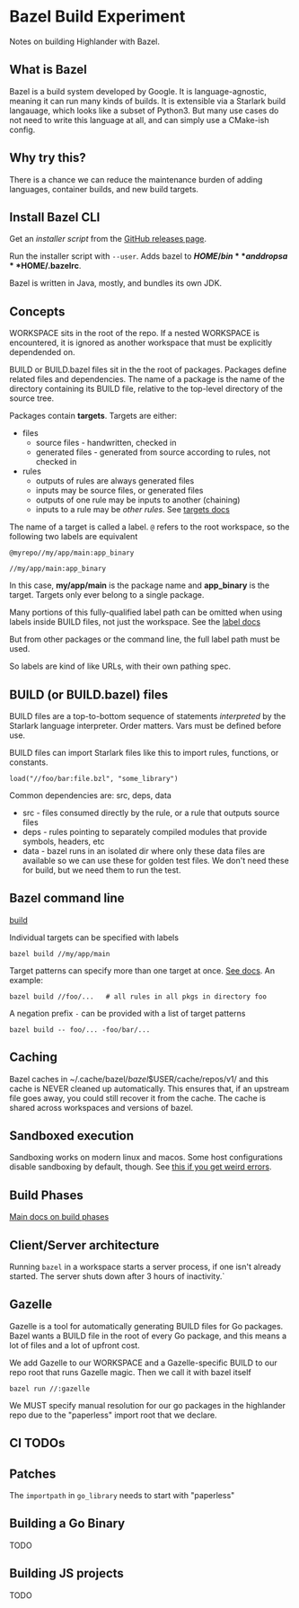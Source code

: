 # Bazel Build Experiment

Notes on building Highlander with Bazel.

## What is Bazel

Bazel is a build system developed by Google. It is language-agnostic, meaning
it can run many kinds of builds. It is extensible via a Starlark build
langauage, which looks like a subset of Python3. But many use cases do not need
to write this language at all, and can simply use a CMake-ish config.

## Why try this?

There is a chance we can reduce the maintenance burden of adding languages,
container builds, and new build targets.

## Install Bazel CLI

Get an _installer script_ from the [GitHub releases page](https://github.com/bazelbuild/bazel/releases).

Run the installer script with `--user`. Adds bazel to **$HOME/bin** and drops a
**$HOME/.bazelrc**.

Bazel is written in Java, mostly, and bundles its own JDK.

## Concepts

WORKSPACE sits in the root of the repo. If a nested WORKSPACE is encountered, it
is ignored as another workspace that must be explicitly dependended on.

BUILD or BUILD.bazel files sit in the the root of packages. Packages define
related files and dependencies. The name of a package is the name of the
directory containing its BUILD file, relative to the top-level directory of the
source tree.

Packages contain **targets**. Targets are either:

* files
  * source files - handwritten, checked in
  * generated files - generated from source according to rules, not checked in
* rules
  * outputs of rules are always generated files
  * inputs may be source files, or generated files
  * outputs of one rule may be inputs to another (chaining)
  * inputs to a rule may be _other rules_. See [targets docs](https://docs.bazel.build/versions/1.1.0/build-ref.html#targets)

The name of a target is called a label. `@` refers to the root workspace, so the
following two labels are equivalent

```
@myrepo//my/app/main:app_binary
```

```
//my/app/main:app_binary
```

In this case, **my/app/main** is the package name and **app_binary** is the target.
Targets only ever belong to a single package.

Many portions of this fully-qualified label path can be omitted when using labels
inside BUILD files, not just the workspace. See the [label docs](https://docs.bazel.build/versions/1.1.0/build-ref.html#labels)

But from other packages or the command line, the full label path must be used.

So labels are kind of like URLs, with their own pathing spec.


## BUILD (or BUILD.bazel) files

BUILD files are a top-to-bottom sequence of statements _interpreted_ by the
Starlark language interpreter. Order matters. Vars must be defined before use.

BUILD files can import Starlark files like this to import rules, functions, or constants.

```
load("//foo/bar:file.bzl", "some_library")
```

Common dependencies are: src, deps, data

* src - files consumed directly by the rule, or a rule that outputs source files
* deps - rules pointing to separately compiled modules that provide symbols,
  headers, etc
* data - bazel runs in an isolated dir where only these data files are available
  so we can use these for golden test files. We don't need these for build, but
  we need them to run the test.

## Bazel command line

[build](https://docs.bazel.build/versions/1.1.0/guide.html#the-build-command)

Individual targets can be specified with labels

```
bazel build //my/app/main
```

Target patterns can specify more than one target at once. [See docs](https://docs.bazel.build/versions/1.1.0/guide.html#target-patterns).
An example:

```
bazel build //foo/...   # all rules in all pkgs in directory foo
```

A negation prefix `-` can be provided with a list of target patterns

```
bazel build -- foo/... -foo/bar/...
```


## Caching

Bazel caches in ~/.cache/bazel/_bazel_$USER/cache/repos/v1/ and this cache is
NEVER cleaned up automatically. This ensures that, if an upstream file goes away,
you could still recover it from the cache. The cache is shared across workspaces
and versions of bazel.


## Sandboxed execution

Sandboxing works on modern linux and macos. Some host configurations disable
sandboxing by default, though. See [this if you get weird errors](https://docs.bazel.build/versions/1.1.0/guide.html#sandboxing).

## Build Phases

[Main docs on build phases](https://docs.bazel.build/versions/1.1.0/guide.html#phases)


## Client/Server architecture

Running `bazel` in a workspace starts a server process, if one isn't already
started. The server shuts down after 3 hours of inactivity.`


## Gazelle

Gazelle is a tool for automatically generating BUILD files for Go packages. Bazel
wants a BUILD file in the root of every Go package, and this means a lot of files
and a lot of upfront cost.

We add Gazelle to our WORKSPACE and a Gazelle-specific BUILD to our repo root
that runs Gazelle magic. Then we call it with bazel itself

```
bazel run //:gazelle

```

We MUST specify manual resolution for our go packages in the highlander repo due
to the "paperless" import root that we declare.


## CI TODOs


## Patches

The `importpath` in `go_library` needs to start with "paperless"






## Building a Go Binary

TODO

## Building JS projects

TODO

